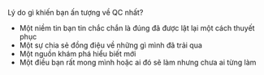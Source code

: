 Lý do gì khiến bạn ấn tượng về QC nhất? 
- Một niềm tin bạn tin chắc chắn là đúng đã được lật lại một cách thuyết phục
- Một sự chia sẻ đồng điệu về những gì mình đã trải qua
- Một nguồn khám phá hiểu biết mới
- Một điều bạn rất mong mình hoặc ai đó sẽ làm nhưng chưa ai từng làm